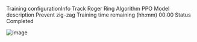 Training configurationInfo
Track
Roger Ring
Algorithm
PPO
Model description
Prevent zig-zag
Training time remaining (hh:mm)
00:00
Status
Completed

![image](https://user-images.githubusercontent.com/63448884/217705474-0021bffe-c03c-4625-aa97-42bcbe64bd18.png)
